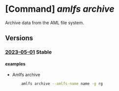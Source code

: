 # [Command] _amlfs archive_

Archive data from the AML file system.

## Versions

### [2023-05-01](/Resources/mgmt-plane/L3N1YnNjcmlwdGlvbnMve30vcmVzb3VyY2Vncm91cHMve30vcHJvdmlkZXJzL21pY3Jvc29mdC5zdG9yYWdlY2FjaGUvYW1sZmlsZXN5c3RlbXMve30vYXJjaGl2ZQ==/2023-05-01.xml) **Stable**

<!-- mgmt-plane /subscriptions/{}/resourcegroups/{}/providers/microsoft.storagecache/amlfilesystems/{}/archive 2023-05-01 -->

#### examples

- Amlfs archive
    ```bash
        amlfs archive --amlfs-name name -g rg
    ```
